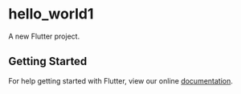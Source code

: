 # hello_world1

A new Flutter project.

## Getting Started

For help getting started with Flutter, view our online
[documentation](https://flutter.io/).
